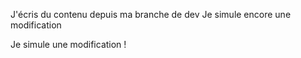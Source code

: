 J'écris du contenu depuis ma branche de dev 
Je simule encore une modification 

Je simule une modification ! 
